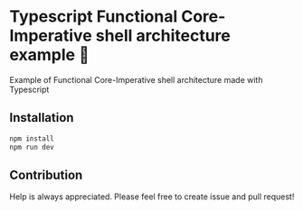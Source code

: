 # Typescript Functional Core-Imperative shell architecture example 💠

Example of Functional Core-Imperative shell architecture made with Typescript

## Installation

```bash
npm install
npm run dev
```

## Contribution

Help is always appreciated. Please feel free to create issue and pull request!
